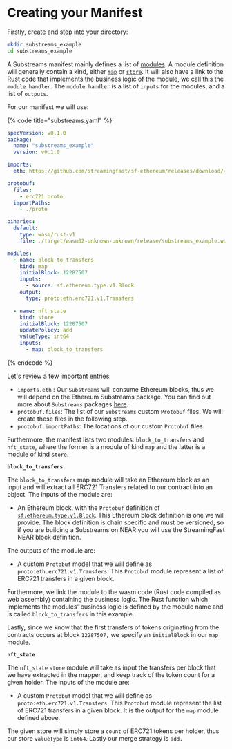 # Creating your Manifest

Firstly, create and step into your directory:

```bash
mkdir substreams_example
cd substreams_example
```

A Substreams manifest mainly defines a list of [modules](../concepts/modules.md). A module definition will generally contain a kind, either [`map`](../concepts/modules.md#a-map-module) or [`store`](../concepts/modules.md#a-store-module). It will also have a link to the Rust code that implements the business logic of the module, we call this the `module handler`. The `module handler` is a list of `inputs` for the modules, and a list of `outputs`.

For our manifest we will use:

{% code title="substreams.yaml" %}
```yaml
specVersion: v0.1.0
package:
  name: "substreams_example"
  version: v0.1.0

imports:
  eth: https://github.com/streamingfast/sf-ethereum/releases/download/v0.10.2/ethereum-v0.10.4.spkg

protobuf:
  files:
    - erc721.proto
  importPaths:
    - ./proto

binaries:
  default:
    type: wasm/rust-v1
    file: ./target/wasm32-unknown-unknown/release/substreams_example.wasm

modules:
  - name: block_to_transfers
    kind: map
    initialBlock: 12287507
    inputs:
      - source: sf.ethereum.type.v1.Block
    output:
      type: proto:eth.erc721.v1.Transfers

  - name: nft_state
    kind: store
    initialBlock: 12287507
    updatePolicy: add
    valueType: int64
    inputs:
      - map: block_to_transfers
```
{% endcode %}

Let's review a few important entries:

* `imports.eth` : Our `Substreams` will consume Ethereum blocks, thus we will depend on the Ethereum Substreams package. You can find out more about `Substreams` packages [here](../reference-and-specs/packages.md).
* `protobuf.files`: The list of our `Substreams` custom `Protobuf` files. We will create these files in the following step.
* `protobuf.importPaths`: The locations of our custom `Protobuf` files.

Furthermore, the manifest lists two modules: `block_to_transfers` and `nft_state`, where the former is a module of kind `map` and the latter is a module of kind `store`.

**`block_to_transfers`**

The `block_to_transfers` map module will take an Ethereum block as an input and will extract all ERC721 Transfers related to our contract into an object. The inputs of the module are:

* An Ethereum block, with the `Protobuf` definition of [`sf.ethereum.type.v1.Block`](https://github.com/streamingfast/sf-ethereum/blob/develop/proto/sf/ethereum/type/v1/type.proto). This Ethereum block definition is one we will provide. The block definition is chain specific and must be versioned, so if you are building a Substreams on NEAR you will use the StreamingFast NEAR block definition.

The outputs of the module are:

* A custom `Protobuf` model that we will define as `proto:eth.erc721.v1.Transfers`. This `Protobuf` module represent a list of ERC721 transfers in a given block.

Furthermore, we link the module to the wasm code (Rust code compiled as web assembly) containing the business logic. The Rust function which implements the modules' business logic is defined by the module name and is called `block_to_transfers` in this example.

Lastly, since we know that the first transfers of tokens originating from the contracts occurs at block `12287507,` we specify an `initialBlock` in our `map` module.

**`nft_state`**

The `nft_state` `store` module will take as input the transfers per block that we have extracted in the mapper, and keep track of the token count for a given holder. The inputs of the module are:

* A custom `Protobuf` model that we will define as `proto:eth.erc721.v1.Transfers`. This `Protobuf` module represent the list of ERC721 transfers in a given block. It is the output for the `map` module defined above.

The given store will simply store a `count` of ERC721 tokens per holder, thus our store `valueType` is `int64`. Lastly our merge strategy is `add.`
